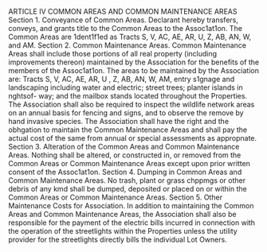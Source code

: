 ARTICLE IV
COMMON AREAS AND COMMON MAINTENANCE AREAS
Section 1. Conveyance of Common Areas. Declarant hereby transfers,
conveys, and grants title to the Common Areas to the Assoc1at1on. The Common Areas are
1dent1f1ed as Tracts S, V, AC, AE, AR, U, Z, AB, AN, W, and AM.
Section 2. Common Maintenance Areas. Common Maintenance Areas shall
include those portions of all real property (including improvements thereon) maintained by
the Association for the benefits of the members of the Assoc1at1on. The areas to be
maintained by the Association are: Tracts S, V, AC, AE, AR, U , Z, AB, AN, W, AM, entry
s1gnage and landscaping including water and electric; street trees; planter islands in nghtsof-
way; and the mailbox stands located throughout the Properties. The Association shall
also be required to inspect the wildlife network areas on an annual basis for fencing and
signs, and to observe the remove by hand invasive species. The Association shall have the
right and the obhgation to maintain the Common Maintenance Areas and shall pay the actual
cost of the same from annual or special assessments as appropnate.
Section 3. Alteration of the Common Areas and Common Maintenance
Areas. Nothing shall be altered, or constructed in, or removed from the Common Areas or
Common Maintenance Areas except upon prior written consent of the Assoc1at1on.
Section 4. Dumping in Common Areas and Common Maintenance Areas. No
trash, plant or grass chppmgs or other debris of any kmd shall be dumped, deposited or
placed on or within the Common Areas or Common Maintenance Areas.
Section 5. Other Maintenance Costs for Association. In addition to
maintaining the Common Areas and Common Maintenance Areas, the Association shall also
be responsible for the payment of the electric bills incurred in connection with the operation
of the streetlights within the Properties unless the utility provider for the streetlights directly
bills the individual Lot Owners.